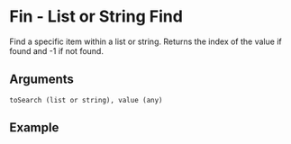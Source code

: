 # Fin - List or String Find

Find a specific item within a list or string. Returns the index of the value if found and -1 if not found.

## Arguments

```toSearch (list or string), value (any)```

## Example
<editor :code='`
Find Example
by Milo Jacobs and Miss Listerine\n
was list lis 1 2 3..
was result fin list 2..
pri result.
`' 
:code-wordier="`
Find Example
by Milo Jacobs and Miss Listerine\n
Was list listing 1, 2, and 3?
What was result in finding in the list the number 2?
Print that result.
`"
output-method='console'></editor>